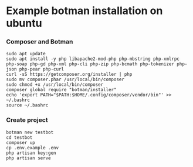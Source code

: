 # Example botman installation on ubuntu

### Composer and Botman
```
sudo apt update
sudo apt install -y php libapache2-mod-php php-mbstring php-xmlrpc php-soap php-gd php-xml php-cli php-zip php-bcmath php-tokenizer php-json php-pear php-curl
curl -sS https://getcomposer.org/installer | php
sudo mv composer.phar /usr/local/bin/composer
sudo chmod +x /usr/local/bin/composer
composer global require "botman/installer"
echo 'export PATH="$PATH:$HOME/.config/composer/vendor/bin"' >> ~/.bashrc
source ~/.bashrc
```
### Create project
```
botman new testbot
cd testbot
composer up
cp .env.example .env
php artisan key:gen
php artisan serve
```

